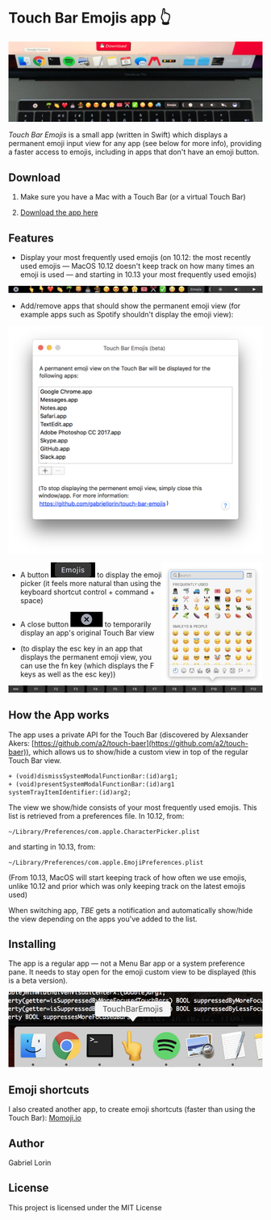 # Touch Bar Emojis app 👆

![](README-images/touchbaremojis-gif4.gif)

*Touch Bar Emojis* is a small app (written in Swift) which displays a permanent emoji input view for any app (see below for more info), providing a faster access to emojis, including in apps that don't have an emoji button.

## Download

1. Make sure you have a Mac with a Touch Bar (or a virtual Touch Bar)

2. [Download the app here](https://github.com/gabriellorin/touch-bar-emojis/releases/download/1.0/TouchBarEmojis.app.zip)

## Features

* Display your most frequently used emojis (on 10.12: the most recently used emojis — MacOS 10.12 doesn't keep track on how many times an emoji is used — and starting in 10.13 your most frequently used emojis)

![](README-images/touchbaremojis-gif.gif)

* Add/remove apps that should show the permanent emoji view (for example apps such as Spotify shouldn't display the emoji view):

![](README-images/touchbaremojis-screenshot.png)

<img align="right" width="200px" src="README-images/touchbaremojis-character-viewer.gif">

* A button <img width="88px" src="README-images/touchbaremojis-emojis.png"> to display the emoji picker (it feels more natural than using the keyboard shortcut control + command + space)

* A close button <img width="64px" src="README-images/touchbaremojis-close.png"> to temporarily display an app's original Touch Bar view

* (to display the esc key in an app that displays the permanent emoji view, you can use the fn key (which displays the F keys as well as the esc key))

![](README-images/touchbaremojis-f-keys.png)

## How the App works

The app uses a private API for the Touch Bar (discovered by Alexsander Akers: [https://github.com/a2/touch-baer](https://github.com/a2/touch-baer)), which allows us to show/hide a custom view in top of the regular Touch Bar view.

```
+ (void)dismissSystemModalFunctionBar:(id)arg1;
+ (void)presentSystemModalFunctionBar:(id)arg1 systemTrayItemIdentifier:(id)arg2;
```

The view we show/hide consists of your most frequently used emojis. This list is retrieved from a preferences file. In 10.12, from:
```
~/Library/Preferences/com.apple.CharacterPicker.plist
```

and starting in 10.13, from:
```
~/Library/Preferences/com.apple.EmojiPreferences.plist
```

(From 10.13, MacOS will start keeping track of how often we use emojis, unlike 10.12 and prior which was only keeping track on the latest emojis used)

When switching app, *TBE* gets a notification and automatically show/hide the view depending on the apps you've added to the list.


## Installing

The app is a regular app — not a Menu Bar app or a system preference pane. It needs to stay open for the emoji custom view to be displayed (this is a beta version).

![MacDown logo](README-images/touchbaremojis-emojiicon.png)

## Emoji shortcuts

I also created another app, to create emoji shortcuts (faster than using the Touch Bar): [Momoji.io](https://momoji.io)

## Author

Gabriel Lorin 

## License

This project is licensed under the MIT License

